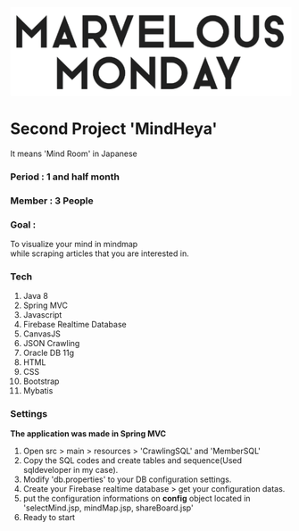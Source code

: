 ![marvelousmonday](./Mindheya/src/main/webapp/resources/image/marvelousmonday.png)
  
# Second Project  'MindHeya'
    
  It means 'Mind Room'  in Japanese   
   
    
### Period : 1 and half month
  
     
### Member : 3 People
   
### Goal :
To visualize your mind in mindmap   
while scraping articles that you are interested in.   
   
### Tech    
1. Java 8    
2. Spring MVC     
3. Javascript   
4. Firebase Realtime Database   
5. CanvasJS   
6. JSON Crawling
7. Oracle DB 11g       
8. HTML   
9. CSS   
10. Bootstrap   
11. Mybatis     

### Settings   

**The application was made in Spring MVC**   
     
1. Open src > main > resources > 'CrawlingSQL' and 'MemberSQL'
2. Copy the SQL codes and create tables and sequence(Used sqldeveloper in my case).  
3. Modify 'db.properties' to your DB configuration settings.  
4. Create your Firebase realtime database > get your configuration datas.
5. put the configuration informations on **config** object located in 'selectMind.jsp, mindMap.jsp, shareBoard.jsp'
6. Ready to start